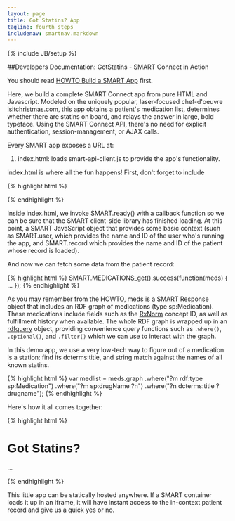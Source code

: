 ```yaml
---
layout: page
title: Got Statins? App
tagline: fourth steps
includenav: smartnav.markdown
---
```

{% include JB/setup %}

<div id="toc"> </div>


##Developers Documentation: GotStatins - SMART Connect in Action

You should read [HOWTO Build a SMART App](../../build_a_smart_app) first.

Here, we build a complete SMART Connect app from pure HTML and Javascript. Modeled on the uniquely popular, laser-focused chef-d'oeuvre [isitchristmas.com](http://isitchristmas.com/), this app obtains a patient's medication list, determines whether there are statins on board, and relays the answer in large, bold typeface. Using the SMART Connect API, there's no need for explicit authentication, session-management, or AJAX calls. 

Every SMART app exposes a URL at: 

<ol><li>
index.html: loads smart-api-client.js to provide the app's functionality.</li></ol>

index.html is where all the fun happens! First, don't forget to include 

{% highlight html %}
<script src="http://sample-apps.smartplatforms.org/framework/smart/scripts/smart-api-client.js"></script>
{% endhighlight  %}

Inside index.html, we invoke SMART.ready() with a callback function so we can be sure that the SMART client-side library has finished loading. At this point, a SMART JavaScript object that provides some basic context (such as SMART.user, which provides the name and ID of the user who's running the app, and SMART.record which provides the name and ID of the patient whose record is loaded).

And now we can fetch some data from the patient record: 

{% highlight html %}
SMART.MEDICATIONS_get().success(function(meds) { ... });
{% endhighlight  %}

As you may remember from the HOWTO, meds is a SMART Response object that includes an RDF graph of medications (type sp:Medication). These medications include fields such as the [RxNorm](http://wiki.chip.org/smart-project/index.php/Developers_Documentation:_RDF_Data) concept ID, as well as fulfillment history when available. The whole RDF graph is wrapped up in an [rdfquery](http://code.google.com/p/rdfquery/) object, providing convenience query functions such as `.where()`, `.optional()`, and `.filter()` which we can use to interact with the graph. 

In this demo app, we use a very low-tech way to figure out of a medication is a station: find its dcterms:title, and string match against the names of all known statins. 

{% highlight html %}
var medlist = meds.graph
                     .where("?m rdf:type sp:Medication")
                     .where("?m sp:drugName ?n")
                     .where("?n dcterms:title ?drugname");
{% endhighlight  %}

Here's how it all comes together: 


{% highlight html %}
<!DOCTYPE html>
<html>
<head>
<title>Got Statins?</title>
</head>
<body>

<h1 style="font-family: Arial, sans-serif;">Got Statins?</h1>
<a id="TheAnswer">
...
</a>
<script src="http://sample-apps.smartplatforms.org/framework/smart/scripts/smart-api-client.js"></script>
<script>

SMART.ready(function(){

    SMART.MEDICATIONS_get().success(function(meds) {

        var medlist = meds.graph
        .where("?m rdf:type sp:Medication")
        .where("?m sp:drugName ?dn")
        .where("?dn dcterms:title ?drugname");
        var answer = false;

        for (var i = 0; i < medlist.length; i++) {
            console.log(medlist[i].drugname.value);
            if (is_a_statin(medlist[i].drugname.value))
                answer = true;
        }

        document.getElementById("TheAnswer").innerHTML = answer ? "Yes." : "No.";

    });

    var is_a_statin = function(drug) {
        if (drug.match(/statin/i)) return true;
        if (drug.match(/Advicor/i)) return true;
        if (drug.match(/Altoprev/i)) return true;
        if (drug.match(/Caduet/i)) return true;
        if (drug.match(/Crestor/i)) return true;
        if (drug.match(/Lescol/i)) return true;
        if (drug.match(/Lipitor/i)) return true;
        if (drug.match(/Mevacor/i)) return true;
        if (drug.match(/Pravachol/i)) return true;
        if (drug.match(/Simcor/i)) return true;
        if (drug.match(/Vytorin/i)) return true;
        if (drug.match(/Zocor/i)) return true;

        return false;
    }
});
</script>
</body>
</html>
{% endhighlight  %}

This little app can be statically hosted anywhere. If a SMART container loads it up in an iframe, it will have instant access to the in-context patient record and give us a quick yes or no. 
